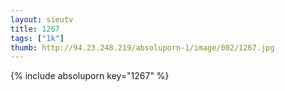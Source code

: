 ```yaml
--- 
layout: sieutv
title: 1267
tags: ["1k"]
thumb: http://94.23.248.219/absoluporn-1/image/002/1267.jpg
---
```

{% include absoluporn key="1267" %} 
